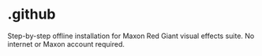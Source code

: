 # .github
Step-by-step offline installation for Maxon Red Giant visual effects suite. No internet or Maxon account required.
